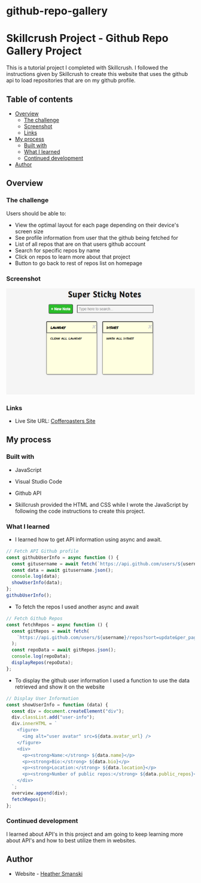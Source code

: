 # github-repo-gallery
# Skillcrush Project - Github Repo Gallery Project

This is a tutorial project I completed with Skillcrush. I followed the instructions given by Skillcrush to create this website that uses the github api to load repositories that are on my github profile.

## Table of contents

- [Overview](#overview)
  - [The challenge](#the-challenge)
  - [Screenshot](#screenshot)
  - [Links](#links)
- [My process](#my-process)
  - [Built with](#built-with)
  - [What I learned](#what-i-learned)
  - [Continued development](#continued-development)
- [Author](#author)

## Overview

### The challenge

Users should be able to:

- View the optimal layout for each page depending on their device's screen size
- See profile information from user that the github being fetched for
- List of all repos that are on that users github account
- Search for specific repos by name
- Click on repos to learn more about that project
- Button to go back to rest of repos list on homepage

### Screenshot

![](./sticky-notes-ui.png)

### Links

- Live Site URL: [Cofferoasters Site](https://heathersmanski.com/github-repo-site/)

## My process

### Built with

- JavaScript
- Visual Studio Code
- Github API

- Skillcrush provided the HTML and CSS while I wrote the JavaScript by following the code instructions to create this project.

### What I learned

- I learned how to get API information using async and await.

```js
// Fetch API Github profile
const githubUserInfo = async function () {
  const gitusername = await fetch(`https://api.github.com/users/${username}`);
  const data = await gitusername.json();
  console.log(data);
  showUserInfo(data);
};
githubUserInfo();
```
- To fetch the repos I used another async and await

```js
// Fetch Github Repos
const fetchRepos = async function () {
  const gitRepos = await fetch(
    `https://api.github.com/users/${username}/repos?sort=update&per_page=100`
  );
  const repoData = await gitRepos.json();
  console.log(repoData);
  displayRepos(repoData);
};
```
- To display the github user information I used a function to use the data retrieved and show it on the website

```js
// Display User Information
const showUserInfo = function (data) {
  const div = document.createElement("div");
  div.classList.add("user-info");
  div.innerHTML = `
    <figure>
      <img alt="user avatar" src=${data.avatar_url} />
    </figure>
    <div>
      <p><strong>Name:</strong> ${data.name}</p>
      <p><strong>Bio:</strong> ${data.bio}</p>
      <p><strong>Location:</strong> ${data.location}</p>
      <p><strong>Number of public repos:</strong> ${data.public_repos}</p>
    </div>
  `;
  overview.append(div);
  fetchRepos();
};

```

### Continued development

I learned about API's in this project and am going to keep learning more about API's and how to best utilize them in websites.

## Author

- Website - [Heather Smanski](https://heathersmanski.com/)
